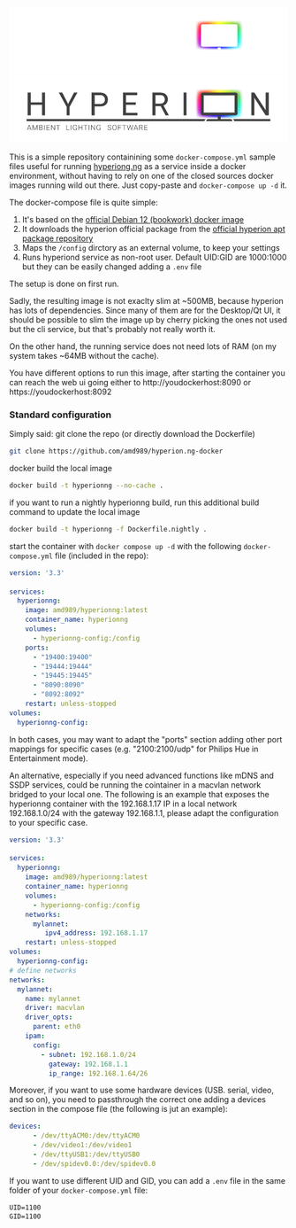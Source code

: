 ![Hyperion](https://github.com/hyperion-project/hyperion.ng/blob/master/doc/logo_dark.png?raw=true#gh-dark-mode-only)
![Hyperion](https://github.com/hyperion-project/hyperion.ng/blob/master/doc/logo_light.png?raw=true#gh-light-mode-only)

This is a simple repository containining some `docker-compose.yml` sample files useful for running [hyperiong.ng](https://github.com/hyperion-project/hyperion.ng/#readme) as a service inside a docker environment, without having to rely on one of the closed sources docker images running wild out there. 
Just copy-paste and `docker-compose up -d` it.

The docker-compose file is quite simple:

1. It's based on the [official Debian 12 (bookwork) docker image](https://hub.docker.com/_/debian)
2. It downloads the hyperion official package from the [official hyperion apt package repository](https://apt.hyperion-project.org/)
3. Maps the `/config` dirctory as an external volume, to keep your settings
4. Runs hyperiond service as non-root user. Default UID:GID are 1000:1000 but they can be easily changed adding a `.env` file

The setup is done on first run. 

Sadly, the resulting image is not exaclty slim at ~500MB, because hyperion has lots of dependencies. Since many of them are for the Desktop/Qt UI, it should be possible to slim the image up by cherry picking the ones not used but the cli service, but that's probably not really worth it.

On the other hand, the running service does not need lots of RAM (on my system takes ~64MB without the cache).

You have different options to run this image, after starting the container you can reach the web ui going either to http://youdockerhost:8090 or https://youdockerhost:8092

### Standard configuration

Simply said: git clone the repo (or directly download the Dockerfile)

```sh
git clone https://github.com/amd989/hyperion.ng-docker
```
docker build the local image
```sh
docker build -t hyperionng --no-cache .
```
if you want to run a nightly hyperionng build, run this additional build command to update the local image
```sh
docker build -t hyperionng -f Dockerfile.nightly .
```
start the container with `docker compose up -d` with the following `docker-compose.yml` file (included in the repo):
```yaml
version: '3.3'

services:
  hyperionng:
    image: amd989/hyperionng:latest
    container_name: hyperionng
    volumes:
      - hyperionng-config:/config
    ports:
      - "19400:19400"
      - "19444:19444"
      - "19445:19445"
      - "8090:8090"
      - "8092:8092"
    restart: unless-stopped
volumes:
  hyperionng-config:
```

In both cases, you may want to adapt the "ports" section adding other port mappings for specific cases (e.g. "2100:2100/udp" for Philips Hue in Entertainment mode).

An alternative, especially if you need advanced functions like mDNS and SSDP services, could be running the cointainer in a macvlan network bridged to your local one. The following is an example that exposes the hyperionng container with the 192.168.1.17 IP in a local network 192.168.1.0/24 with the gateway 192.168.1.1, please adapt the configuration to your specific case.

```yaml
version: '3.3'

services:
  hyperionng:
    image: amd989/hyperionng:latest
    container_name: hyperionng
    volumes:
      - hyperionng-config:/config
    networks:
      mylannet:
         ipv4_address: 192.168.1.17
    restart: unless-stopped
volumes:
  hyperionng-config:
# define networks
networks:
  mylannet:
    name: mylannet
    driver: macvlan
    driver_opts:
      parent: eth0
    ipam:
      config:
        - subnet: 192.168.1.0/24
          gateway: 192.168.1.1
          ip_range: 192.168.1.64/26
```

Moreover, if you want to use some hardware devices (USB. serial, video, and so on), you need to passthrough the correct one adding a devices section in the compose file (the following is jut an example):

```yaml
devices:
      - /dev/ttyACM0:/dev/ttyACM0
      - /dev/video1:/dev/video1
      - /dev/ttyUSB1:/dev/ttyUSB0
      - /dev/spidev0.0:/dev/spidev0.0 
```

If you want to use different UID and GID, you can add a `.env` file in the same folder of your `docker-compose.yml` file:

```properties
UID=1100
GID=1100
```
